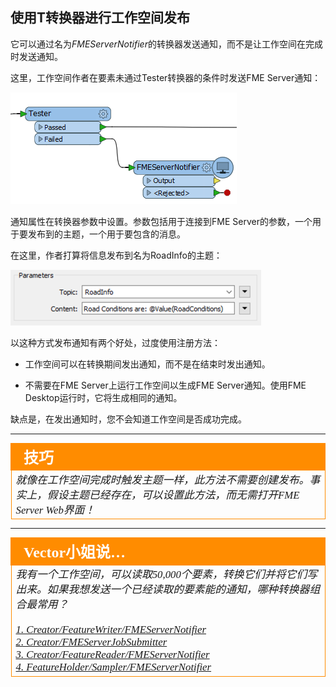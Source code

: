 ## 使用T转换器进行工作空间发布 ##

它可以通过名为*FMEServerNotifier*的转换器发送通知，而不是让工作空间在完成时发送通知。

这里，工作空间作者在要素未通过Tester转换器的条件时发送FME Server通知：

![](./Images/Img4.028.FMEServerNotifierOnCanvas.png)

通知属性在转换器参数中设置。参数包括用于连接到FME Server的参数，一个用于要发布到的主题，一个用于要包含的消息。

在这里，作者打算将信息发布到名为RoadInfo的主题：

![](./Images/Img4.029.FMEServerNotifierParameters.png)


以这种方式发布通知有两个好处，过度使用注册方法：

- 工作空间可以在转换期间发出通知，而不是在结束时发出通知。

- 不需要在FME Server上运行工作空间以生成FME Server通知。使用FME Desktop运行时，它将生成相同的通知。

缺点是，在发出通知时，您不会知道工作空间是否成功完成。

---

<!--Tip Section-->

<table style="border-spacing: 0px">
<tr>
<td style="vertical-align:middle;background-color:darkorange;border: 2px solid darkorange">
<i class="fa fa-info-circle fa-lg fa-pull-left fa-fw" style="color:white;padding-right: 12px;vertical-align:text-top"></i>
<span style="color:white;font-size:x-large;font-weight: bold;font-family:serif">技巧</span>
</td>
</tr>

<tr>
<td style="border: 1px solid darkorange">
<span style="font-family:serif; font-style:italic; font-size:larger">
就像在工作空间完成时触发主题一样，此方法不需要创建发布。事实上，假设主题已经存在，可以设置此方法，而无需打开FME Server Web界面！
</span>
</td>
</tr>
</table>

---

<table style="border-spacing: 0px">
<tr>
<td style="vertical-align:middle;background-color:darkorange;border: 2px solid darkorange">
<i class="fa fa-quote-left fa-lg fa-pull-left fa-fw" style="color:white;padding-right: 12px;vertical-align:text-top"></i>
<span style="color:white;font-size:x-large;font-weight: bold;font-family:serif">Vector小姐说…</span>
</td>
</tr>

<tr>
<td style="border: 1px solid darkorange">
<span style="font-family:serif; font-style:italic; font-size:larger">
我有一个工作空间，可以读取50,000个要素，转换它们并将它们写出来。如果我想发送一个已经读取的要素能的通知，哪种转换器组合最常用？ 
<br><br><a href="http://52.73.3.37/fmedatastreaming/Manual/QAResponse2017.fmw?chapter=24&question=6&answer=1&DestDataset_TEXTLINE=C%3A%5CFMEOutput%5CQAResponse.html">1. Creator/FeatureWriter/FMEServerNotifier</a>
<br><a href="http://52.73.3.37/fmedatastreaming/Manual/QAResponse2017.fmw?chapter=24&question=6&answer=2&DestDataset_TEXTLINE=C%3A%5CFMEOutput%5CQAResponse.html">2. Creator/FMEServerJobSubmitter</a>
<br><a href="http://52.73.3.37/fmedatastreaming/Manual/QAResponse2017.fmw?chapter=24&question=6&answer=3&DestDataset_TEXTLINE=C%3A%5CFMEOutput%5CQAResponse.html">3. Creator/FeatureReader/FMEServerNotifier</a>
<br><a href="http://52.73.3.37/fmedatastreaming/Manual/QAResponse2017.fmw?chapter=24&question=6&answer=4&DestDataset_TEXTLINE=C%3A%5CFMEOutput%5CQAResponse.html">4. FeatureHolder/Sampler/FMEServerNotifier</a>
</span>
</td>
</tr>
</table>
